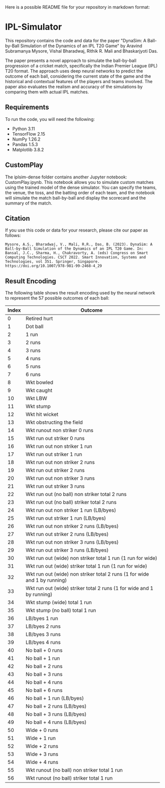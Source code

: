 Here is a possible README file for your repository in markdown format:

# IPL-Simulator

This repository contains the code and data for the paper "DynaSim: A Ball-by-Ball Simulation of the Dynamics of an IPL T20 Game" by Aravind Subramanya Mysore, Vishal Bharadwaj, Rithik R. Mali and Bhaskarjyoti Das.

The paper presents a novel approach to simulate the ball-by-ball progression of a cricket match, specifically the Indian Premier League (IPL) T20 format. The approach uses deep neural networks to predict the outcome of each ball, considering the current state of the game and the historical and contextual features of the players and teams involved. The paper also evaluates the realism and accuracy of the simulations by comparing them with actual IPL matches.

## Requirements

To run the code, you will need the following:

- Python 3.11
- TensorFlow 2.15
- NumPy 1.26.2
- Pandas 1.5.3
- Matplotlib 3.8.2


## CustomPlay

The iplsim-dense folder contains another Jupyter notebook: CustomPlay.ipynb. This notebook allows you to simulate custom matches using the trained model of the dense simulator. You can specify the teams, the venue, the toss, and the batting order of each team, and the notebook will simulate the match ball-by-ball and display the scorecard and the summary of the match.

## Citation

If you use this code or data for your research, please cite our paper as follows:

```
Mysore, A.S., Bharadwaj, V., Mali, R.R., Das, B. (2023). DynaSim: A Ball-by-Ball Simulation of the Dynamics of an IPL T20 Game. In: Bansal, J.C., Sharma, H., Chakravorty, A. (eds) Congress on Smart Computing Technologies. CSCT 2022. Smart Innovation, Systems and Technologies, vol 351. Springer, Singapore. https://doi.org/10.1007/978-981-99-2468-4_29
```

## Result Encoding

The following table shows the result encoding used by the neural network to represent the 57 possible outcomes of each ball:

| Index | Outcome |
| ----- | ------- |
| 0 | Retired hurt |
| 1 | Dot ball |
| 2 | 1 run |
| 3 | 2 runs |
| 4 | 3 runs |
| 5 | 4 runs |
| 6 | 5 runs |
| 7 | 6 runs |
| 8 | Wkt bowled |
| 9 | Wkt caught |
| 10 | Wkt LBW |
| 11 | Wkt stump |
| 12 | Wkt hit wicket |
| 13 | Wkt obstructing the field |
| 14 | Wkt runout non striker 0 runs |
| 15 | Wkt run out striker 0 runs |
| 16 | Wkt run out non striker 1 run |
| 17 | Wkt run out striker 1 run |
| 18 | Wkt run out non striker 2 runs |
| 19 | Wkt run out striker 2 runs |
| 20 | Wkt run out non striker 3 runs |
| 21 | Wkt run out striker 3 runs |
| 22 | Wkt run out (no ball) non striker total 2 runs |
| 23 | Wkt run out (no ball) striker total 2 runs |
| 24 | Wkt run out non striker 1 run (LB/byes) |
| 25 | Wkt run out striker 1 run (LB/byes) |
| 26 | Wkt run out non striker 2 runs (LB/byes) |
| 27 | Wkt run out striker 2 runs (LB/byes) |
| 28 | Wkt run out non striker 3 runs (LB/byes) |
| 29 | Wkt run out striker 3 runs (LB/byes) |
| 30 | Wkt run out (wide) non striker total 1 run (1 run for wide) |
| 31 | Wkt run out (wide) striker total 1 run (1 run for wide) |
| 32 | Wkt run out (wide) non striker total 2 runs (1 for wide and 1 by running) |
| 33 | Wkt run out (wide) striker total 2 runs (1 for wide and 1 by running) |
| 34 | Wkt stump (wide) total 1 run |
| 35 | Wkt stump (no ball) total 1 run |
| 36 | LB/byes 1 run |
| 37 | LB/byes 2 runs |
| 38 | LB/byes 3 runs |
| 39 | LB/byes 4 runs |
| 40 | No ball + 0 runs |
| 41 | No ball + 1 run |
| 42 | No ball + 2 runs |
| 43 | No ball + 3 runs |
| 44 | No ball + 4 runs |
| 45 | No ball + 6 runs |
| 46 | No ball + 1 run (LB/byes) |
| 47 | No ball + 2 runs (LB/byes) |
| 48 | No ball + 3 runs (LB/byes) |
| 49 | No ball + 4 runs (LB/byes) |
| 50 | Wide + 0 runs |
| 51 | Wide + 1 run |
| 52 | Wide + 2 runs |
| 53 | Wide + 3 runs |
| 54 | Wide + 4 runs |
| 55 | Wkt runout (no ball) non striker total 1 run |
| 56 | Wkt runout (no ball) striker total 1 run |
